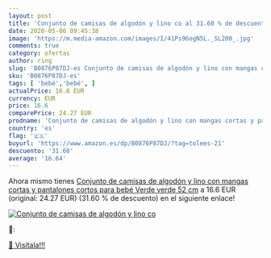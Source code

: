 ```yaml
---
layout: post
title: 'Conjunto de camisas de algodón y lino co al 31.60 % de descuento'
date: 2020-05-06 09:45:38
image: 'https://m.media-amazon.com/images/I/41Ps96ogN5L._SL200_.jpg'
comments: true
category: ofertas
author: ring
slug: 'B0876P87DJ-es Conjunto de camisas de algodón y lino con mangas cortas y...'
sku: 'B0876P87DJ-es'
tags: [ 'bebé','bebé', ]
actualPrice: 16.6 EUR
currency: EUR
price: 16.6
comparePrice: 24.27 EUR
prodname: 'Conjunto de camisas de algodón y lino con mangas cortas y pantalones cortos para bebé Verde verde 52 cm'
country: 'es'
flag: '🇪🇸'
buyurl: 'https://www.amazon.es/dp/B0876P87DJ/?tag=tolees-21'
descuento: '31.60'
average: '16.64'
---
```


Ahora mismo tienes [Conjunto de camisas de algodón y lino con mangas cortas y pantalones cortos para bebé Verde verde 52 cm](https://www.amazon.es/dp/B0876P87DJ/?tag=tolees-21) a 16.6 EUR (original: 24.27 EUR) (31.60 %  de descuento) en el siguiente enlace!

[![Conjunto de camisas de algodón y lino co](https://m.media-amazon.com/images/I/41Ps96ogN5L._SL200_.jpg)](https://www.amazon.es/dp/B0876P87DJ/?tag=tolees-21)

🔎:


[🛒 Visítala!!!](https://www.amazon.es/dp/B0876P87DJ/?tag=tolees-21)
